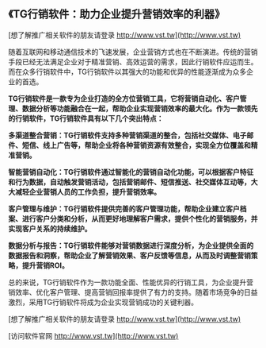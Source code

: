 ## **《TG行销软件：助力企业提升营销效率的利器》**

[想了解推广相关软件的朋友请登录 http://www.vst.tw](http://www.vst.tw)

随着互联网和移动通信技术的飞速发展，企业营销方式也在不断演进。传统的营销手段已经无法满足企业对于精准营销、高效运营的需求，因此行销软件应运而生。而在众多行销软件中，TG行销软件以其强大的功能和优异的性能逐渐成为众多企业的首选。

**TG行销软件是一款专为企业打造的全方位营销工具，它将营销自动化、客户管理、数据分析等功能融合在一起，帮助企业实现营销效率的最大化。作为一款领先的行销软件，TG行销软件具有以下几个突出特点：**

**多渠道整合营销：TG行销软件支持多种营销渠道的整合，包括社交媒体、电子邮件、短信、线上广告等，帮助企业将各种营销资源有效整合，实现全方位覆盖和精准营销。**

**智能营销自动化：TG行销软件通过智能化的营销自动化功能，可以根据客户特征和行为数据，自动触发营销活动，包括营销邮件、短信推送、社交媒体互动等，大大减轻企业营销人员的工作负担，提升营销效率。**

**客户管理与维护：TG行销软件提供完善的客户管理功能，帮助企业建立客户档案、进行客户分类和分析，从而更好地理解客户需求，提供个性化的营销服务，并实现客户关系的持续维护。**

**数据分析与报告：TG行销软件能够对营销数据进行深度分析，为企业提供全面的数据报告和洞察，帮助企业了解营销效果、客户反馈等信息，从而及时调整营销策略，提升营销ROI。**

总的来说，TG行销软件作为一款功能全面、性能优异的行销工具，为企业提升营销效率、优化客户管理、提高营销回报率提供了有力的支持。随着市场竞争的日益激烈，采用TG行销软件将成为企业实现营销成功的关键利器。

[想了解推广相关软件的朋友请登录 http://www.vst.tw](http://www.vst.tw)


[访问软件官网 http://www.vst.tw](http://www.vst.tw)
